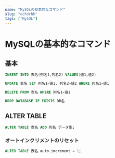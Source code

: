 ```yaml
---
name: "MySQLの基本的なコマンド"
slug: "ochdrhh"
tags: ["MySQL"]
---
```


# MySQLの基本的なコマンド

## 基本

```sql
INSERT INTO 表名(列名1,列名2) VALUES(値1,値2)
```

```sql
UPDATE 表名 SET 列名1=値1, 列名2=値2 WHERE 列名1=値1
```

```sql
DELETE FROM 表名 WHERE 列名1=値1
```

```sql
DROP DATABASE IF EXISTS DB名
```


## ALTER TABLE

```sql
ALTER TABLE 表名 ADD 列名 データ型;
```

### オートインクリメントのリセット

```sql
ALTER TABLE 表名 auto_increment = 1;
```



